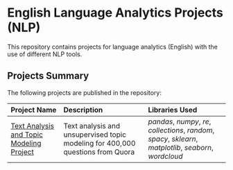 # English Language Analytics Projects (NLP)

This repository contains projects for language analytics (English) with the use of different NLP tools.

## Projects Summary

The following projects are published in the repository:

| Project Name | Description | Libraries Used | 
| :---------------------- | :---------------------- | :---------------------- |
| [Text Analysis and Topic Modeling Project](topic_modeling) | Text analysis and unsupervised topic modeling for 400,000 questions from Quora | *pandas*, *numpy*, *re*, *collections*, *random*, *spacy*, *sklearn*, *matplotlib*, *seaborn*, *wordcloud* |